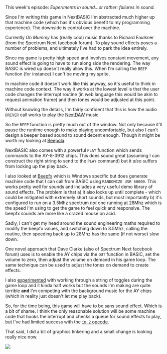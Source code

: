 This week's episode: _Experiments in sound…or rather: failures in sound._

Since I'm writing this game in NextBASIC I'm abstracted much higher up that machine code (which has it's obvious benefit to my programming experience). The downside is control over the machine.

Currently _Oh Mummy_ has (really cool) music thanks to Richard Faulkner (from the Spectrum Next facebook forum). To play sound effects poses a number of problems, and ultimately I've had to park the idea entirely.

Since my game is pretty high speed and involves constant movement, any sound effect is going to have to run along side the rendering. The way BASIC is wired up doesn't really allow this. When I'm calling the `BEEP` function (for instance) I can't be moving my sprite.

In machine code it doesn't work like this anyway, so it's useful to think in machine code context. The way it works at the lowest level is that the user code changes the interrupt routine (in web language this would be akin to request animation frame) and then tones would be adjusted at this point.

Without knowing the details, I'm fairly confident that this is how the audio `DRIVER` call works to play the [NextDAW](http://nextdaw.biasillo.com/) music.

So the `BEEP` function is pretty much out of the window. Not only because it'll pause the runtime enough to make playing uncomfortable, but also I can't design a beeper based sound to sound decent enough. Though it might be worth my looking at [Beepola](http://freestuff.grok.co.uk/beepola/).

NextBASIC also comes with a powerful `PLAY` function which sends commands to the AY-8-3912 chips. This does sound great (assuming I can construct the right string to send to the `PLAY` command) but it _also_ suffers from locking up the play back.

I also looked at [Beepfx](https://shiru.untergrund.net/software.shtml) which is Windows specific but does generate machine code that I can call from BASIC using `RANDOMIZE USR 60000`. This works pretty well for sounds and includes a very useful demo library of sound effects. The problem is that a) it also locks up until complete - which could be mitigated with extremely short sounds, but most importantly b) it's configured to run on a 3.5Mhz spectrum _not_ one running at 28Mhz which is the speed I'm using to get the game to feel quick and responsive. The beepfx sounds are more like a crazed mouse on acid.

Sadly, I can't get my head around the sound engineering maths required to modify the beepfx values, and switching down to 3.5Mhz, calling the routine, then speeding back up to 28Mhz has the same (if not worse) slow down.

One novel approach that Dave Clarke (also of Spectrum Next facebook forum) uses is to enable the AY chips via the `OUT` function in BASIC, set the volume to zero, then adjust the volume on demand in his game loop. The same technique can be used to adjust the tones on demand to create effects.

I also [experimented](https://gist.github.com/remy/8dd68e03adfa023e9adf6c3c9dbee238) with working through a string of toggles during the game loop and it kinda half works but the sounds I'm making are quite terrible **and** I'm competing with the background music for the AY chips (which in reality just doesn't let me play back).

So, for the time being, this game will have to be sans sound effect. Which is a bit of shame. I think the only reasonable solution will be some machine code that hooks the interrupt and checks a queue for sound effects to play, but I've had limited success with the [`im 2` opcode](https://speccy.xyz/opcodes/im/).

That said, I did a bit of graphics tinkering and a small change is looking really nice now.

![](/images/devlog/ohm-2020-07-20c.png)
